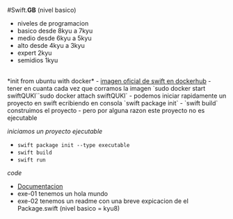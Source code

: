 #Swift.__GB__ (nivel basico)
<br/>
- niveles de programacion
- basico desde 8kyu a 7kyu
- medio  desde 6kyu a 5kyu
- alto   desde 4kyu a 3kyu
- expert 2kyu  
- semidios 1kyu
<br/>
*init from ubuntu with docker*
- <a href="https://hub.docker.com/_/swift">imagen oficial de swift en dockerhub</a>
- tener en cuanta cada vez que corramos la imagen `sudo docker start swiftQUKI``sudo docker attach swiftQUKI`
- podemos iniciar rapidamente un proyecto en swift ecribiendo en consola `swift package init`
- `swift build` construimos el proyecto
- pero por alguna razon este proyecto no es ejecutable

*iniciamos un proyecto ejecutable*
- `swift package init --type executable`
- `swift build`
- `swift run`

*code*
- <a href="https://docs.swift.org/swift-book/LanguageGuide/TheBasics.html">Documentacion</a>
- exe-01 tenemos un hola mundo
- exe-02 tenemos un readme con una breve expicacion de el Package.swift (nivel basico = kyu8)

